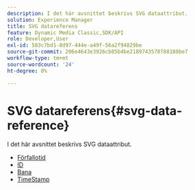```yaml
---
description: I det här avsnittet beskrivs SVG dataattribut.
solution: Experience Manager
title: SVG datareferens
feature: Dynamic Media Classic,SDK/API
role: Developer,User
exl-id: 583c7bd1-8d97-444e-a49f-56a2f94829be
source-git-commit: 206e4643e3926cb85b4be2189743578f88180be7
workflow-type: tm+mt
source-wordcount: '24'
ht-degree: 0%

---
```


# SVG datareferens{#svg-data-reference}

I det här avsnittet beskrivs SVG dataattribut.

* [Förfallotid](r-expiration-svg.md)
* [ID](r-id-svg.md)
* [Bana](r-path-svg.md)
* [TimeStamp](r-timestamp-svg.md)
